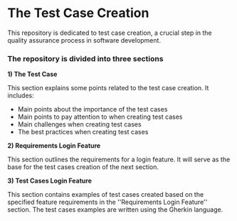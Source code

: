 # The Test Case Creation

This repository is dedicated to test case creation, a crucial step in the quality assurance process in software development.

### The repository is divided into three sections

**1) The Test Case**

This section explains some points related to the test case creation. It includes:

  - Main points about the importance of the test cases
  - Main points to pay attention to when creating test cases
  - Main challenges when creating test cases
  - The best practices when creating test cases

**2) Requirements Login Feature**

This section outlines the requirements for a login feature. It will serve as the base for the test cases creation of the next section. 

**3) Test Cases Login Feature**

This section contains examples of test cases created based on the specified feature requirements in the ''Requirements Login Feature'' section. The test cases examples are written using the Gherkin language.
